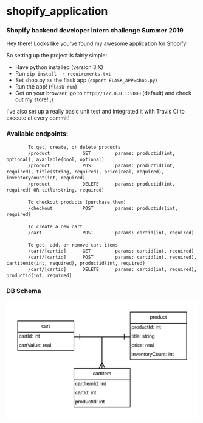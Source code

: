 # shopify_application
### Shopify backend developer intern challenge Summer 2019

Hey there! Looks like you've found my awesome application for Shopify!

So setting up the project is fairly simple:
* Have python installed (version 3.X)
* Run `pip install -r requirements.txt`
* Set shop.py as the flask app (`export FLASK_APP=shop.py`)
* Run the app! (`flask run`)
* Get on your browser, go to `http://127.0.0.1:5000` (default) and check out my store! ;)

I've also set up a really basic unit test and integrated it with Travis CI to execute at every commit!

### Available endpoints:
            
            To get, create, or delete products
            /product            GET         params: productid(int, optional), available(bool, optional)
            /product            POST        params: productid(int, required), title(string, required), price(real, required), inventorycount(int, required)        
            /product            DELETE      params: productid(int, required) OR title(string, required)

            To checkout products (purchase them)
            /checkout           POST        params: productids(int, required)

            To create a new cart
            /cart               POST        params: cartid(int, required)

            To get, add, or remove cart items
            /cart/[cartid]      GET         params: cartid(int, required)
            /cart/[cartid]      POST        params: cartid(int, required), cartitemid(int, required), productid(int, required)
            /cart/[cartid]      DELETE      params: cartid(int, required), productid(int, required)

### DB Schema

![alt text](https://github.com/KrishnaPatel1/shopify_application/blob/master/DB%20Shema.jpeg)
